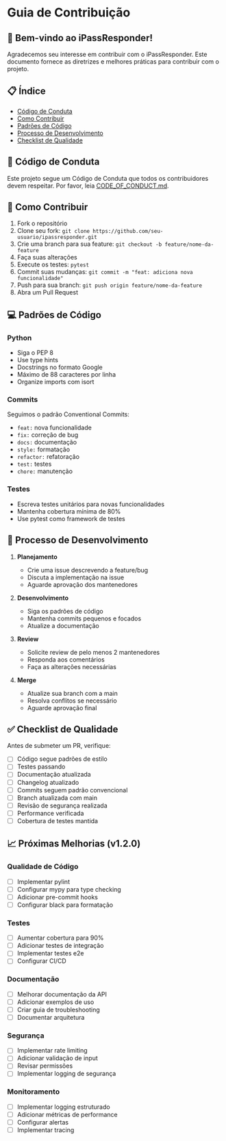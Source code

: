 # Guia de Contribuição

## 🌟 Bem-vindo ao iPassResponder!

Agradecemos seu interesse em contribuir com o iPassResponder. Este documento fornece as diretrizes e melhores práticas para contribuir com o projeto.

## 📋 Índice

- [Código de Conduta](#código-de-conduta)
- [Como Contribuir](#como-contribuir)
- [Padrões de Código](#padrões-de-código)
- [Processo de Desenvolvimento](#processo-de-desenvolvimento)
- [Checklist de Qualidade](#checklist-de-qualidade)

## 📜 Código de Conduta

Este projeto segue um Código de Conduta que todos os contribuidores devem respeitar. Por favor, leia [CODE_OF_CONDUCT.md](CODE_OF_CONDUCT.md).

## 🤝 Como Contribuir

1. Fork o repositório
2. Clone seu fork: `git clone https://github.com/seu-usuario/ipassresponder.git`
3. Crie uma branch para sua feature: `git checkout -b feature/nome-da-feature`
4. Faça suas alterações
5. Execute os testes: `pytest`
6. Commit suas mudanças: `git commit -m "feat: adiciona nova funcionalidade"`
7. Push para sua branch: `git push origin feature/nome-da-feature`
8. Abra um Pull Request

## 💻 Padrões de Código

### Python
- Siga o PEP 8
- Use type hints
- Docstrings no formato Google
- Máximo de 88 caracteres por linha
- Organize imports com isort

### Commits
Seguimos o padrão Conventional Commits:
- `feat:` nova funcionalidade
- `fix:` correção de bug
- `docs:` documentação
- `style:` formatação
- `refactor:` refatoração
- `test:` testes
- `chore:` manutenção

### Testes
- Escreva testes unitários para novas funcionalidades
- Mantenha cobertura mínima de 80%
- Use pytest como framework de testes

## 🔄 Processo de Desenvolvimento

1. **Planejamento**
   - Crie uma issue descrevendo a feature/bug
   - Discuta a implementação na issue
   - Aguarde aprovação dos mantenedores

2. **Desenvolvimento**
   - Siga os padrões de código
   - Mantenha commits pequenos e focados
   - Atualize a documentação

3. **Review**
   - Solicite review de pelo menos 2 mantenedores
   - Responda aos comentários
   - Faça as alterações necessárias

4. **Merge**
   - Atualize sua branch com a main
   - Resolva conflitos se necessário
   - Aguarde aprovação final

## ✅ Checklist de Qualidade

Antes de submeter um PR, verifique:

- [ ] Código segue padrões de estilo
- [ ] Testes passando
- [ ] Documentação atualizada
- [ ] Changelog atualizado
- [ ] Commits seguem padrão convencional
- [ ] Branch atualizada com main
- [ ] Revisão de segurança realizada
- [ ] Performance verificada
- [ ] Cobertura de testes mantida

## 📈 Próximas Melhorias (v1.2.0)

### Qualidade de Código
- [ ] Implementar pylint
- [ ] Configurar mypy para type checking
- [ ] Adicionar pre-commit hooks
- [ ] Configurar black para formatação

### Testes
- [ ] Aumentar cobertura para 90%
- [ ] Adicionar testes de integração
- [ ] Implementar testes e2e
- [ ] Configurar CI/CD

### Documentação
- [ ] Melhorar documentação da API
- [ ] Adicionar exemplos de uso
- [ ] Criar guia de troubleshooting
- [ ] Documentar arquitetura

### Segurança
- [ ] Implementar rate limiting
- [ ] Adicionar validação de input
- [ ] Revisar permissões
- [ ] Implementar logging de segurança

### Monitoramento
- [ ] Implementar logging estruturado
- [ ] Adicionar métricas de performance
- [ ] Configurar alertas
- [ ] Implementar tracing 